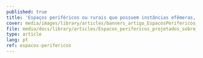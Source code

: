```yaml
---
published: true
title: 'Espaços periféricos ou rurais que possuem instâncias efêmeras, móveis, projetadas sobre a terra'
cover: media/images/library/articles/banners_artigo_EspacosPerifericos_biblioteca.jpg
file: media/docs/library/articles/Espacos_perifericos_projetados_sobre_a_t.pdf
type: article
lang: pt
ref: espacos-perifericos
---
```




